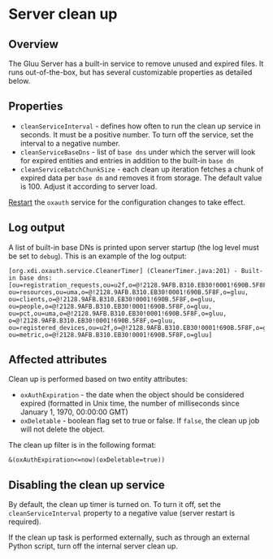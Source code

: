 # Server clean up

## Overview
The Gluu Server has a built-in service to remove unused and expired files. It runs out-of-the-box, but has several customizable properties as detailed below. 

## Properties

- `cleanServiceInterval` - defines how often to run the clean up service in seconds. It must be a positive number. To turn off the service, set the interval to a negative number.
- `cleanServiceBaseDns` - list of `base dns` under which the server will look for expired entities and entries in addition to the built-in `base dn`
- `cleanServiceBatchChunkSize` - each clean up iteration fetches a chunk of expired data per `base dn` and removes it from storage. The default value is 100. Adjust it according to server load.

[Restart](./services.md#restart) the `oxauth` service for the configuration changes to take effect.

## Log output

A list of built-in base DNs is printed upon server startup (the log level must be set to `debug`). This is an example of the log output:

```
[org.xdi.oxauth.service.CleanerTimer] (CleanerTimer.java:201) - Built-in base dns:  
[ou=registration_requests,ou=u2f,o=@!2128.9AFB.B310.EB30!0001!690B.5F8F,o=gluu,   
ou=resources,ou=uma,o=@!2128.9AFB.B310.EB30!0001!690B.5F8F,o=gluu, ou=clients,o=@!2128.9AFB.B310.EB30!0001!690B.5F8F,o=gluu,  
ou=people,o=@!2128.9AFB.B310.EB30!0001!690B.5F8F,o=gluu, ou=pct,ou=uma,o=@!2128.9AFB.B310.EB30!0001!690B.5F8F,o=gluu,  
o=@!2128.9AFB.B310.EB30!0001!690B.5F8F,o=gluu, ou=registered_devices,ou=u2f,o=@!2128.9AFB.B310.EB30!0001!690B.5F8F,o=gluu,  
ou=metric,o=@!2128.9AFB.B310.EB30!0001!690B.5F8F,o=gluu]
```

## Affected attributes

Clean up is performed based on two entity attributes:

- `oxAuthExpiration` - the date when the object should be considered expired (formatted in Unix time, the number of milliseconds since January 1, 1970, 00:00:00 GMT)
- `oxDeletable` - boolean flag set to true or false. If `false`, the clean up job will not delete the object.
   
The clean up filter is in the following format:

```
&(oxAuthExpiration<=now)(oxDeletable=true))
```

## Disabling the clean up service

By default, the clean up timer is turned on. To turn it off, set the `cleanServiceInterval` property to a negative value (server restart is required).

If the clean up task is performed externally, such as through an external Python script, turn off the internal server clean up.
